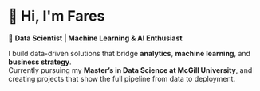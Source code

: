 # 👋 Hi, I'm Fares  

🎯 **Data Scientist | Machine Learning & AI Enthusiast**  

I build data-driven solutions that bridge **analytics**, **machine learning**, and **business strategy**.  
Currently pursuing my **Master’s in Data Science at McGill University**, and creating projects that show the full pipeline from data to deployment.  
